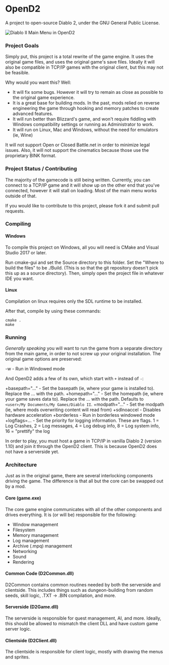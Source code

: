 # OpenD2
A project to open-source Diablo 2, under the GNU General Public License.

![Diablo II Main Menu in OpenD2](https://i.imgur.com/RFNbRiT.png)

### Project Goals
Simply put, this project is a total rewrite of the game engine. It uses the original game files, and uses the original game's save files. Ideally it will also be compatible in TCP/IP games with the original client, but this may not be feasible.

Why would you want this? Well:
 * It will fix some bugs. However it will try to remain as close as possible to the original game experience.
 * It is a great base for building mods. In the past, mods relied on reverse engineering the game through hooking and memory patches to create advanced features.
 * It will run better than Blizzard's game, and won't require fiddling with Windows compatibility settings or running as Administrator to work.
 * It will run on Linux, Mac and Windows, without the need for emulators (ie, Wine)

It will not support Open or Closed Battle.net in order to minimize legal issues. Also, it will not support the cinematics because those use the proprietary BINK format.

### Project Status / Contributing
The majority of the gamecode is still being written. Currently, you can connect to a TCP/IP game and it will show up on the other end that you've connected, however it will stall on loading. Most of the main menu works outside of that.

If you would like to contribute to this project, please fork it and submit pull requests. 


### Compiling

#### Windows
To compile this project on Windows, all you will need is CMake and Visual Studio 2017 or later.

Run cmake-gui and set the Source directory to this folder. Set the "Where to build the files" to be ./Build. (This is so that the git repository doesn't pick this up as a source directory). Then, simply open the project file in whatever IDE you want.

#### Linux
Compilation on linux requires only the SDL runtime to be installed.

After that, compile by using these commands:

	cmake .
	make

### Running
*Generally speaking* you will want to run the game from a separate directory from the main game, in order to not screw up your original installation.
The original game options are preserved:

 -w - Run in Windowed mode

And OpenD2 adds a few of its own, which start with `+` instead of `-`:

 +basepath="..." - Set the basepath (ie, where your game is installed to). Replace the ... with the path.
 +homepath="..." - Set the homepath (ie, where your game saves data to). Replace the ... with the path. Defaults to `<user>/My Documents/My Games/Diablo II`.
 +modpath="..." - Set the modpath (ie, where mods overwriting content will read from)
 +sdlnoaccel - Disables hardware acceleration
 +borderless - Run in borderless windowed mode
 +logflags=... - Set the priority for logging information. These are flags. 1 = Log Crashes, 2 = Log messages, 4 = Log debug info, 8 = Log system info, 16 = "prettify" the log

In order to play, you must host a game in TCP/IP in vanilla Diablo 2 (version 1.10) and join it through the OpenD2 client. This is because OpenD2 does not have a serverside yet.

### Architecture
Just as in the original game, there are several interlocking components driving the game. The difference is that all but the core can be swapped out by a mod.

#### Core (game.exe)
The core game engine communicates with all of the other components and drives everything. It is (or will be) responsible for the following:
- Window management
- Filesystem
- Memory management
- Log management
- Archive (.mpq) management
- Networking
- Sound
- Rendering

#### Common Code (D2Common.dll)
D2Common contains common routines needed by both the serverside and clientside. This includes things such as dungeon-building from random seeds, skill logic, .TXT -> .BIN compilation, and more.

#### Serverside (D2Game.dll)
The serverside is responsible for quest management, AI, and more. Ideally, this should be allowed to mismatch the client DLL and have custom game server logic.

#### Clientside (D2Client.dll)
The clientside is responsible for client logic, mostly with drawing the menus and sprites.
